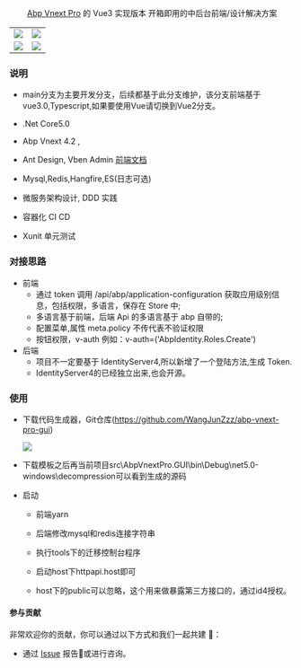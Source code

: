 ﻿<div align="center">

​																			[Abp Vnext Pro](https://github.com/WangJunZzz/abp-vnext-pro) 的 Vue3 实现版本  开箱即用的中后台前端/设计解决方案

<table>
    <tr>
        <td><img src="https://blog-resouce.oss-cn-shenzhen.aliyuncs.com/images/abp/login.png"/></td>
        <td><img src="https://blog-resouce.oss-cn-shenzhen.aliyuncs.com/images/abp/user.png"/></td>
    </tr>
    <tr>
         <td><img src="https://blog-resouce.oss-cn-shenzhen.aliyuncs.com/images/abp/role.png"/></td>
        <td><img src="https://blog-resouce.oss-cn-shenzhen.aliyuncs.com/images/abp/settings.png"/></td>
    </tr>
</table>

</div>

### 说明

- main分支为主要开发分支，后续都基于此分支维护，该分支前端基于vue3.0,Typescript,如果要使用Vue请切换到Vue2分支。

- .Net Core5.0
- Abp Vnext 4.2 ,
- Ant Design, Vben Admin [前端文档](https://vvbin.cn/doc-next/)
- Mysql,Redis,Hangfire,ES(日志可选)
- 微服务架构设计, DDD 实践
- 容器化 CI CD
- Xunit 单元测试

### 对接思路

- 前端
  - 通过 token 调用 /api/abp/application-configuration 获取应用级别信息，包括权限，多语言，保存在 Store 中;
  - 多语言基于前端，后端 Api 的多语言基于 abp 自带的;
  - 配置菜单,属性 meta.policy 不传代表不验证权限
  - 按钮权限，v-auth 例如：v-auth=('AbpIdentity.Roles.Create')
- 后端
  - 项目不一定要基于 IdentityServer4,所以新增了一个登陆方法,生成 Token.
  - IdentityServer4的已经独立出来,也会开源。

### 使用

- 下载代码生成器，Git仓库(https://github.com/WangJunZzz/abp-vnext-pro-gui)

  ![](https://blog-resouce.oss-cn-shenzhen.aliyuncs.com/images/abp/gui.png)

- 下载模板之后再当前项目src\AbpVnextPro.GUI\bin\Debug\net5.0-windows\decompression可以看到生成的源码
- 启动
  - 前端yarn
  
  - 后端修改mysql和redis连接字符串
  
  - 执行tools下的迁移控制台程序
  
  - 启动host下httpapi.host即可
  
  - host下的public可以忽略，这个用来做暴露第三方接口的，通过id4授权。
  
    

#### 参与贡献

非常欢迎你的贡献，你可以通过以下方式和我们一起共建 :star2:：

- 通过 [Issue](https://github.com/WangJunZzz/abp-vnext-pro/issues) 报告:bug:或进行咨询。
